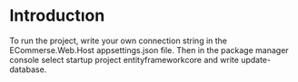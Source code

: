 # Introductıon
To run the project, write your own connection string in the ECommerse.Web.Host appsettings.json file. Then in the package manager console select startup project entityframeworkcore and write update-database.
